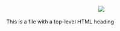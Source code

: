 <h2 align="center"><img src="https://placekitten.com/300/150"/></h2>

This is a file with a top-level HTML heading
